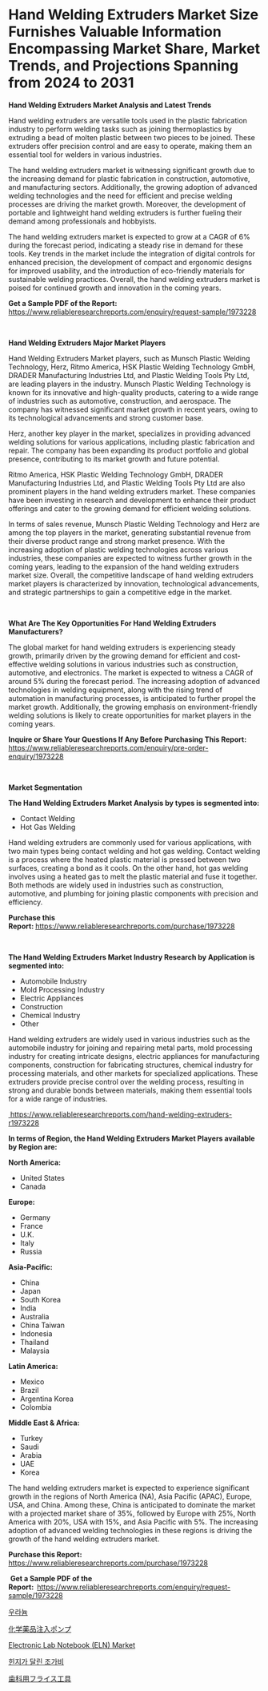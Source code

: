 <p><h1>Hand Welding Extruders Market Size Furnishes Valuable Information Encompassing Market Share, Market Trends, and Projections Spanning from 2024 to 2031</h1></p><p><strong>Hand Welding Extruders Market Analysis and Latest Trends</strong></p>
<p><p>Hand welding extruders are versatile tools used in the plastic fabrication industry to perform welding tasks such as joining thermoplastics by extruding a bead of molten plastic between two pieces to be joined. These extruders offer precision control and are easy to operate, making them an essential tool for welders in various industries.</p><p>The hand welding extruders market is witnessing significant growth due to the increasing demand for plastic fabrication in construction, automotive, and manufacturing sectors. Additionally, the growing adoption of advanced welding technologies and the need for efficient and precise welding processes are driving the market growth. Moreover, the development of portable and lightweight hand welding extruders is further fueling their demand among professionals and hobbyists.</p><p>The hand welding extruders market is expected to grow at a CAGR of 6% during the forecast period, indicating a steady rise in demand for these tools. Key trends in the market include the integration of digital controls for enhanced precision, the development of compact and ergonomic designs for improved usability, and the introduction of eco-friendly materials for sustainable welding practices. Overall, the hand welding extruders market is poised for continued growth and innovation in the coming years.</p></p>
<p><strong>Get a Sample PDF of the Report:&nbsp;</strong> <a href="https://www.reliableresearchreports.com/enquiry/request-sample/1973228">https://www.reliableresearchreports.com/enquiry/request-sample/1973228</a></p>
<p>&nbsp;</p>
<p><strong>Hand Welding Extruders Major Market Players</strong></p>
<p><p>Hand Welding Extruders Market players, such as Munsch Plastic Welding Technology, Herz, Ritmo America, HSK Plastic Welding Technology GmbH, DRADER Manufacturing Industries Ltd, and Plastic Welding Tools Pty Ltd, are leading players in the industry. Munsch Plastic Welding Technology is known for its innovative and high-quality products, catering to a wide range of industries such as automotive, construction, and aerospace. The company has witnessed significant market growth in recent years, owing to its technological advancements and strong customer base.</p><p>Herz, another key player in the market, specializes in providing advanced welding solutions for various applications, including plastic fabrication and repair. The company has been expanding its product portfolio and global presence, contributing to its market growth and future potential.</p><p>Ritmo America, HSK Plastic Welding Technology GmbH, DRADER Manufacturing Industries Ltd, and Plastic Welding Tools Pty Ltd are also prominent players in the hand welding extruders market. These companies have been investing in research and development to enhance their product offerings and cater to the growing demand for efficient welding solutions.</p><p>In terms of sales revenue, Munsch Plastic Welding Technology and Herz are among the top players in the market, generating substantial revenue from their diverse product range and strong market presence. With the increasing adoption of plastic welding technologies across various industries, these companies are expected to witness further growth in the coming years, leading to the expansion of the hand welding extruders market size. Overall, the competitive landscape of hand welding extruders market players is characterized by innovation, technological advancements, and strategic partnerships to gain a competitive edge in the market.</p></p>
<p>&nbsp;</p>
<p><strong>What Are The Key Opportunities For Hand Welding Extruders Manufacturers?</strong></p>
<p><p>The global market for hand welding extruders is experiencing steady growth, primarily driven by the growing demand for efficient and cost-effective welding solutions in various industries such as construction, automotive, and electronics. The market is expected to witness a CAGR of around 5% during the forecast period. The increasing adoption of advanced technologies in welding equipment, along with the rising trend of automation in manufacturing processes, is anticipated to further propel the market growth. Additionally, the growing emphasis on environment-friendly welding solutions is likely to create opportunities for market players in the coming years.</p></p>
<p><strong>Inquire or Share Your Questions If Any Before Purchasing This Report:</strong> <a href="https://www.reliableresearchreports.com/enquiry/pre-order-enquiry/1973228">https://www.reliableresearchreports.com/enquiry/pre-order-enquiry/1973228</a></p>
<p>&nbsp;</p>
<p><strong>Market Segmentation</strong></p>
<p><strong>The Hand Welding Extruders Market Analysis by types is segmented into:</strong></p>
<p><ul><li>Contact Welding</li><li>Hot Gas Welding</li></ul></p>
<p><p>Hand welding extruders are commonly used for various applications, with two main types being contact welding and hot gas welding. Contact welding is a process where the heated plastic material is pressed between two surfaces, creating a bond as it cools. On the other hand, hot gas welding involves using a heated gas to melt the plastic material and fuse it together. Both methods are widely used in industries such as construction, automotive, and plumbing for joining plastic components with precision and efficiency.</p></p>
<p><strong>Purchase this Report:&nbsp;</strong><a href="https://www.reliableresearchreports.com/purchase/1973228">https://www.reliableresearchreports.com/purchase/1973228</a></p>
<p>&nbsp;</p>
<p><strong>The Hand Welding Extruders Market Industry Research by Application is segmented into:</strong></p>
<p><ul><li>Automobile Industry</li><li>Mold Processing Industry</li><li>Electric Appliances</li><li>Construction</li><li>Chemical Industry</li><li>Other</li></ul></p>
<p><p>Hand welding extruders are widely used in various industries such as the automobile industry for joining and repairing metal parts, mold processing industry for creating intricate designs, electric appliances for manufacturing components, construction for fabricating structures, chemical industry for processing materials, and other markets for specialized applications. These extruders provide precise control over the welding process, resulting in strong and durable bonds between materials, making them essential tools for a wide range of industries.</p></p>
<p><a href="https://www.reliableresearchreports.com/hand-welding-extruders-r1973228">&nbsp;https://www.reliableresearchreports.com/hand-welding-extruders-r1973228</a></p>
<p><strong>In terms of Region, the Hand Welding Extruders Market Players available by Region are:</strong></p>
<p>
    <p> <strong> North America: </strong>
        <ul>
            <li>United States</li>
            <li>Canada</li>
        </ul>
        </p> 
    <p> <strong> Europe: </strong>
        <ul>
            <li>Germany</li>
            <li>France</li>
            <li>U.K.</li>
            <li>Italy</li>
            <li>Russia</li>
        </ul>
        </p> 
    <p> <strong> Asia-Pacific: </strong>
        <ul>
            <li>China</li>
            <li>Japan</li>
            <li>South Korea</li>
            <li>India</li>
            <li>Australia</li>
            <li>China Taiwan</li>
            <li>Indonesia</li>
            <li>Thailand</li>
            <li>Malaysia</li>
        </ul>
        </p> 
    <p> <strong> Latin America: </strong>
        <ul>
            <li>Mexico</li>
            <li>Brazil</li>
            <li>Argentina Korea</li>
            <li>Colombia</li>
        </ul>
        </p> 
    <p> <strong> Middle East & Africa: </strong>
        <ul>
            <li>Turkey</li>
            <li>Saudi</li>
            <li>Arabia</li>
            <li>UAE</li>
            <li>Korea</li>
        </ul>
    </p>
    </p>
<p><p>The hand welding extruders market is expected to experience significant growth in the regions of North America (NA), Asia Pacific (APAC), Europe, USA, and China. Among these, China is anticipated to dominate the market with a projected market share of 35%, followed by Europe with 25%, North America with 20%, USA with 15%, and Asia Pacific with 5%. The increasing adoption of advanced welding technologies in these regions is driving the growth of the hand welding extruders market.</p></p>
<p><strong>Purchase this Report: </strong><a href="https://www.reliableresearchreports.com/purchase/1973228">https://www.reliableresearchreports.com/purchase/1973228</a></p>
<p>&nbsp;<strong>Get a Sample PDF of the Report:&nbsp;&nbsp;</strong><a href="https://www.reliableresearchreports.com/enquiry/request-sample/1973228">https://www.reliableresearchreports.com/enquiry/request-sample/1973228</a></p>
<p><strong></strong></p>
<p><p><a href="https://github.com/laholand/Market-Research-Report-List-3/blob/main/471573941302.md">우라늄</a></p><p><a href="https://medium.com/@trevawiszk20231/%E5%8C%96%E5%AD%A6%E6%8A%95%E4%B8%8E%E3%83%9D%E3%83%B3%E3%83%97%E5%B8%82%E5%A0%B4-%E7%AB%B6%E4%BA%89%E5%88%86%E6%9E%90-%E5%B8%82%E5%A0%B4%E3%83%88%E3%83%AC%E3%83%B3%E3%83%89-2031%E5%B9%B4%E3%81%BE%E3%81%A7%E3%81%AE%E4%BA%88%E6%B8%AC-baa1f10d3ffa">化学薬品注入ポンプ</a></p><p><a href="https://github.com/JameTravis/Market-Research-Report-List-4/blob/main/electronic-lab-notebook-eln-market.md">Electronic Lab Notebook (ELN) Market</a></p><p><a href="https://medium.com/@kasandrarempel/%ED%9E%8C%EC%A7%80-%ED%81%B4%EB%9E%A8%EC%89%98-%EC%8B%9C%EC%9E%A5%EC%9D%80-%EC%8B%9C%EC%9E%A5-%EC%A0%90%EC%9C%A0%EC%9C%A8-%EC%8B%9C%EC%9E%A5-%ED%8A%B8%EB%A0%8C%EB%93%9C-%EB%B0%8F-%EC%8B%9C%EC%9E%A5-%EC%84%B1%EC%9E%A5%EC%97%90-%EB%8C%80%ED%95%9C-%EC%A0%95%EB%B3%B4%EB%A5%BC-%EC%A0%9C%EA%B3%B5%ED%95%A9%EB%8B%88%EB%8B%A4-41cd9011a27f">힌지가 달린 조가비</a></p><p><a href="https://medium.com/@bonniehoppe1/%E6%AD%AF%E7%A7%91%E3%83%95%E3%83%A9%E3%82%A4%E3%82%B9%E3%83%84%E3%83%BC%E3%83%AB%E5%B8%82%E5%A0%B4-2031%E5%B9%B4%E3%81%BE%E3%81%A7%E3%81%AE%E6%88%90%E5%8A%9F%E3%81%99%E3%82%8B%E3%83%93%E3%82%B8%E3%83%8D%E3%82%B9%E6%88%A6%E7%95%A5%E3%81%AE%E9%8D%B5-11c51bce367c">歯科用フライス工具</a></p></p>